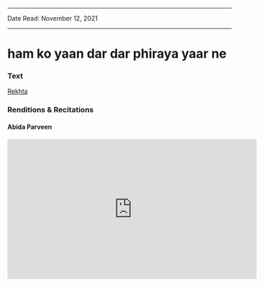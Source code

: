 
---

Date Read: November 12, 2021

---


# ham ko yaan dar dar phiraya yaar ne


### Text

[Rekhta](https://www.rekhta.org/ghazals/ham-ko-yaan-dar-dar-phiraayaa-yaar-ne-shah-niyaz-ahmad-barelwi-ghazals?lang=ur)

### Renditions & Recitations

#### Abida Parveen

<iframe width="560" height="315" src="https://www.youtube.com/embed/pbLzeMiR8EU" title="YouTube video player" frameborder="0" allow="accelerometer; autoplay; clipboard-write; encrypted-media; gyroscope; picture-in-picture" allowfullscreen></iframe>

